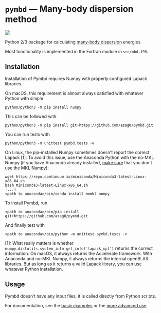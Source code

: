 # `pymbd` — Many-body dispersion method

[![](https://travis-ci.org/azag0/pymbd.svg?branch=dev)](https://travis-ci.org/azag0/pymbd)

Python 2/3 package for calculating [many-body dispersion](http://dx.doi.org/10.1063/1.4865104) energies.

Most functionality is implemented in the Fortran module in `src/mbd.f90`.

## Installation

Installation of Pymbd requires Numpy with properly configured Lapack libraries.

On macOS, this requirement is almost always satisfied with whatever Python with simple

```
python/python3 -m pip install numpy
```

This can be followed with

```
python/python3 -m pip install git+https://github.com/azag0/pymbd.git
```

You can run tests with

```
python/python3 -m unittest pymbd.tests -v
```

On Linux, the pip-installed Numpy sometimes doesn't report the correct Lapack [1]. To avoid this issue, use the Anaconda Python with the no-MKL Numpy (if you have Anaconda already installed, [make sure](https://www.continuum.io/blog/developer-blog/anaconda-25-release-now-mkl-optimizations) that you don't use the MKL Numpy):

```
wget https://repo.continuum.io/miniconda/Miniconda3-latest-Linux-x86_64.sh
bash Miniconda3-latest-Linux-x86_64.sh
[...]
<path to anaconda>/bin/conda install nomkl numpy
```

To install Pymbd, run

```
<path to anaconda>/bin/pip install git+https://github.com/azag0/pymbd.git
```

And finally test with

```
<path to anaconda>/bin/python -m unittest pymbd.tests -v
```

[1]: What really matters is whether `numpy.distutils.system_info.get_info('lapack_opt')` returns the correct information. On macOS, it always returns the Accelerate framework. With Anaconda and no-MKL Numpy, it always returns the internal openBLAS libraries. But as long as it returns a valid Lapack library, you can use whatever Python installation.

## Usage

Pymbd doesn't have any input files, it is called directly from Python scripts. 

For documentation, see the [basic examples](http://nbviewer.jupyter.org/github/azag0/mbd/blob/master/examples/basic.ipynb) or the [more advanced use](http://nbviewer.jupyter.org/github/azag0/mbd/blob/master/examples/advanced.ipynb).
